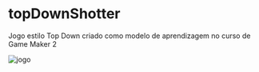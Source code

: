 # topDownShotter
Jogo estilo Top Down criado como modelo de aprendizagem no curso de Game Maker 2


![jogo](https://user-images.githubusercontent.com/55667164/169601893-bd78b6c5-7c85-4066-aba8-283ed77207c5.JPG)
